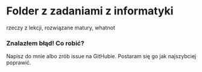 # Folder z zadaniami z informatyki

rzeczy z lekcji, rozwiązane matury, whatnot

### Znalazłem błąd! Co robić?

Napisz do mnie albo zrób issue na GitHubie. Postaram się go jak najszybciej poprawić.
